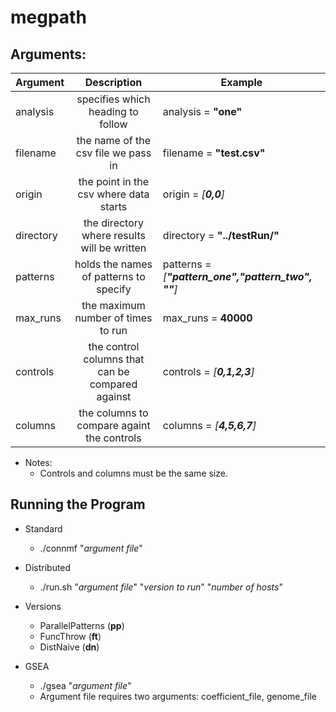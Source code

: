 # megpath

Arguments:
-------------------------------------------------------------

|Argument |Description				             |Example			                            |
|---------|:------------------------------------------------:|------------------------------------------------------|
|analysis | specifies which heading to follow                | analysis = **"one"**                                 |
|filename | the name of the csv file we pass in              | filename = **"test.csv"**                            |
|origin   | the point in the csv where data starts           | origin = *[**0,0**]*                                 |
|directory| the directory where results will be written      | directory = **"../testRun/"**                        |
|patterns | holds the names of patterns to specify           | patterns = *[**"pattern_one","pattern_two", ""**]*   |
|max_runs | the maximum number of times to run               | max_runs = **40000**                                 |
|controls | the control columns that can be compared against | controls = *[**0,1,2,3**]*                           |
|columns  | the columns to compare againt the controls       | columns = *[**4,5,6,7**]*                            |

- Notes:
  * Controls and columns must be the same size.

Running the Program
-------------------------------------------------------------
- Standard
	* ./connmf	"*argument file*"

- Distributed
	* ./run.sh	"*argument file*"	"*version to run*"	"*number of hosts*"
	
- Versions
	* ParallelPatterns	(**pp**)	
	* FuncThrow	(**ft**)
	* DistNaive	(**dn**)

- GSEA
	* ./gsea	"*argument file*"
	* Argument file requires two arguments:	coefficient_file, genome_file
